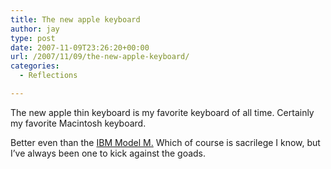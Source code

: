 ```yaml
---
title: The new apple keyboard
author: jay
type: post
date: 2007-11-09T23:26:20+00:00
url: /2007/11/09/the-new-apple-keyboard/
categories:
  - Reflections

---
```

The new apple thin keyboard is my favorite keyboard of all time. Certainly my favorite Macintosh keyboard.

Better even than the [IBM Model M.][1] Which of course is sacrilege I know, but I’ve always been one to kick against the goads.

 [1]: http://en.wikipedia.org/wiki/Model_M_keyboard